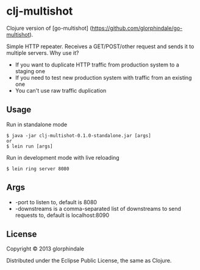 # clj-multishot

Clojure version of [go-multishot] (https://github.com/glorphindale/go-multishot).

Simple HTTP repeater. Receives a GET/POST/other request and sends it to multiple servers. Why use it?

* If you want to duplicate HTTP traffic from production system to a staging one
* If you need to test new production system with traffic from an existing one
* You can't use raw traffic duplication

## Usage

Run in standalone mode

    $ java -jar clj-multishot-0.1.0-standalone.jar [args]
    or
    $ lein run [args]

Run in development mode with live reloading

    $ lein ring server 8080

## Args

* -port to listen to, default is 8080
* -downstreams is a comma-separated list of downstreams to send requests to, default is localhost:8090

## License

Copyright © 2013 glorphindale

Distributed under the Eclipse Public License, the same as Clojure.
